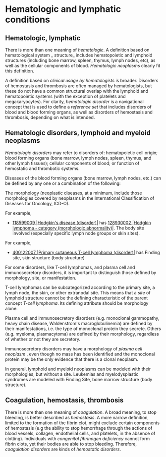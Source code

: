 # Hematologic and lymphatic conditions

## Hematologic, lymphatic

There is more than one meaning of  _hematologic_. A definition based on hematological system _ structure_ includes hematopoietic and lymphoid structures (including bone marrow, spleen, thymus, lymph nodes, etc), as well as the cellular components of blood.  _Hematologic neoplasms_ clearly fit this definition.

A definition based on  _clinical usage by hematologists_ is broader. Disorders of hemostasis and thrombosis are often managed by hematologists, but these do not have a common structural overlap with the lymphoid and hematopoietic systems (with the exception of platelets and megakaryocytes). For clarity,  _hematologic disorder_ is a navigational concept that is used to define a  _reference set_ that includes disorders of blood and blood forming organs, as well as disorders of hemostasis and thrombosis, depending on what is intended.

## Hematologic disorders, lymphoid and myeloid neoplasms

 _Hematologic disorders_ may refer to disorders of: hematopoietic cell origin; blood forming organs (bone marrow, lymph nodes, spleen, thymus, and other lymph tissues); cellular components of blood; or function of hemostatic and thrombotic systems.

Diseases of the blood forming organs (bone marrow, lymph nodes, etc.) can be defined by any one or a combination of the following:

The morphology (neoplastic diseases, at a minimum, include those morphologies covered by neoplasms in the International Classification of Diseases for Oncology, ICD-O).

For example,

* [118599009 |Hodgkin's disease (disorder)|](http://snomed.info/id/118599009) has [128930002 |Hodgkin lymphoma - category (morphologic abnormality)|](http://snomed.info/id/128930002). The body site involved (especially specific lymph node groups or skin sites).

For example,

* [400122007 |Primary cutaneous T-cell lymphoma (disorder)|](http://snomed.info/id/400122007) has Finding site, skin structure (body structure)

For some disorders, like T-cell lymphomas, and plasma cell and immunosecretory disorders, it is important to distinguish those defined by morphology, site, or manifestation.

T-cell lymphomas can be subcategorized according to the primary site, a lymph node, the skin, or other extranodal site. This means that a  _site_ of lymphoid structure cannot be the defining characteristic of the parent concept  _T-cell lymphoma_. Its defining attribute should be morphology alone.

Plasma cell and immunosecretory disorders (e.g. monoclonal gammopathy, heavy chain disease, Waldenstrom's macroglobulinemia) are defined by their manifestations, i.e. the type of monoclonal protein they secrete. Others (e.g. myeloma, plasmacytoma) are defined by their morphology, regardless of whether or not they are secretory.

Immunosecretory disorders may have a morphology of  _plasma cell neoplasm_ , even though no mass has been identified and the monoclonal protein may be the only evidence that there is a clonal neoplasm.

In general, lymphoid and myeloid neoplasms can be modeled with their morphologies, but without a site. Leukemias and myelodysplastic syndromes are modeled with Finding Site, bone marrow structure (body structure). 

## Coagulation, hemostasis, thrombosis

There is more than one meaning of  _coagulation_. A broad meaning, to stop bleeding, is better described as  _hemostasis_. A more narrow definition, limited to the formation of the fibrin clot, might exclude certain components of hemostasis (e.g the ability to stop hemorrhage through the actions of blood vessels, collagen, endothelial cells, and platelets, in the absence of clotting). Individuals with  _congenital fibrinogen deficiency_ cannot form fibrin clots, yet their bodies are able to stop bleeding. Therefore,  _coagulation disorders_ are kinds of  _hemostatic disorders_.
